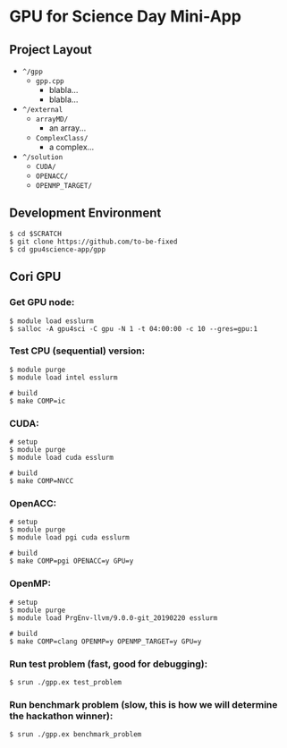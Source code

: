 # GPU for Science Day Mini-App

## Project Layout

- `^/gpp`
  - `gpp.cpp`
    - blabla...
    - blabla...
- `^/external`
  - `arrayMD/`
    - an array...
  - `ComplexClass/`
    - a complex...
- `^/solution`
  - `CUDA/`
  - `OPENACC/`
  - `OPENMP_TARGET/`

## Development Environment

```shell
$ cd $SCRATCH
$ git clone https://github.com/to-be-fixed
$ cd gpu4science-app/gpp
```

## Cori GPU

### Get GPU node:
```shell
$ module load esslurm
$ salloc -A gpu4sci -C gpu -N 1 -t 04:00:00 -c 10 --gres=gpu:1
```

### Test CPU (sequential) version:
```shell
$ module purge
$ module load intel esslurm

# build
$ make COMP=ic
```

### CUDA:
```shell
# setup
$ module purge
$ module load cuda esslurm

# build
$ make COMP=NVCC
```

### OpenACC:
```shell
# setup
$ module purge
$ module load pgi cuda esslurm

# build
$ make COMP=pgi OPENACC=y GPU=y
```

### OpenMP:
```shell
# setup
$ module purge
$ module load PrgEnv-llvm/9.0.0-git_20190220 esslurm

# build
$ make COMP=clang OPENMP=y OPENMP_TARGET=y GPU=y
```

### Run test problem (fast, good for debugging):
```shell
$ srun ./gpp.ex test_problem
```

### Run benchmark problem (slow, this is how we will determine the hackathon winner):
```shell
$ srun ./gpp.ex benchmark_problem
```
